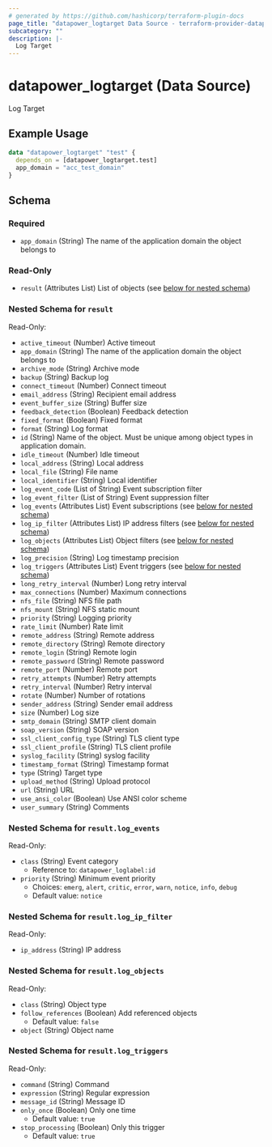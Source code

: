 ```yaml
---
# generated by https://github.com/hashicorp/terraform-plugin-docs
page_title: "datapower_logtarget Data Source - terraform-provider-datapower"
subcategory: ""
description: |-
  Log Target
---
```


# datapower_logtarget (Data Source)

Log Target

## Example Usage

```terraform
data "datapower_logtarget" "test" {
  depends_on = [datapower_logtarget.test]
  app_domain = "acc_test_domain"
}
```

<!-- schema generated by tfplugindocs -->
## Schema

### Required

- `app_domain` (String) The name of the application domain the object belongs to

### Read-Only

- `result` (Attributes List) List of objects (see [below for nested schema](#nestedatt--result))

<a id="nestedatt--result"></a>
### Nested Schema for `result`

Read-Only:

- `active_timeout` (Number) Active timeout
- `app_domain` (String) The name of the application domain the object belongs to
- `archive_mode` (String) Archive mode
- `backup` (String) Backup log
- `connect_timeout` (Number) Connect timeout
- `email_address` (String) Recipient email address
- `event_buffer_size` (String) Buffer size
- `feedback_detection` (Boolean) Feedback detection
- `fixed_format` (Boolean) Fixed format
- `format` (String) Log format
- `id` (String) Name of the object. Must be unique among object types in application domain.
- `idle_timeout` (Number) Idle timeout
- `local_address` (String) Local address
- `local_file` (String) File name
- `local_identifier` (String) Local identifier
- `log_event_code` (List of String) Event subscription filter
- `log_event_filter` (List of String) Event suppression filter
- `log_events` (Attributes List) Event subscriptions (see [below for nested schema](#nestedatt--result--log_events))
- `log_ip_filter` (Attributes List) IP address filters (see [below for nested schema](#nestedatt--result--log_ip_filter))
- `log_objects` (Attributes List) Object filters (see [below for nested schema](#nestedatt--result--log_objects))
- `log_precision` (String) Log timestamp precision
- `log_triggers` (Attributes List) Event triggers (see [below for nested schema](#nestedatt--result--log_triggers))
- `long_retry_interval` (Number) Long retry interval
- `max_connections` (Number) Maximum connections
- `nfs_file` (String) NFS file path
- `nfs_mount` (String) NFS static mount
- `priority` (String) Logging priority
- `rate_limit` (Number) Rate limit
- `remote_address` (String) Remote address
- `remote_directory` (String) Remote directory
- `remote_login` (String) Remote login
- `remote_password` (String) Remote password
- `remote_port` (Number) Remote port
- `retry_attempts` (Number) Retry attempts
- `retry_interval` (Number) Retry interval
- `rotate` (Number) Number of rotations
- `sender_address` (String) Sender email address
- `size` (Number) Log size
- `smtp_domain` (String) SMTP client domain
- `soap_version` (String) SOAP version
- `ssl_client_config_type` (String) TLS client type
- `ssl_client_profile` (String) TLS client profile
- `syslog_facility` (String) syslog facility
- `timestamp_format` (String) Timestamp format
- `type` (String) Target type
- `upload_method` (String) Upload protocol
- `url` (String) URL
- `use_ansi_color` (Boolean) Use ANSI color scheme
- `user_summary` (String) Comments

<a id="nestedatt--result--log_events"></a>
### Nested Schema for `result.log_events`

Read-Only:

- `class` (String) Event category
  - Reference to: `datapower_loglabel:id`
- `priority` (String) Minimum event priority
  - Choices: `emerg`, `alert`, `critic`, `error`, `warn`, `notice`, `info`, `debug`
  - Default value: `notice`


<a id="nestedatt--result--log_ip_filter"></a>
### Nested Schema for `result.log_ip_filter`

Read-Only:

- `ip_address` (String) IP address


<a id="nestedatt--result--log_objects"></a>
### Nested Schema for `result.log_objects`

Read-Only:

- `class` (String) Object type
- `follow_references` (Boolean) Add referenced objects
  - Default value: `false`
- `object` (String) Object name


<a id="nestedatt--result--log_triggers"></a>
### Nested Schema for `result.log_triggers`

Read-Only:

- `command` (String) Command
- `expression` (String) Regular expression
- `message_id` (String) Message ID
- `only_once` (Boolean) Only one time
  - Default value: `true`
- `stop_processing` (Boolean) Only this trigger
  - Default value: `true`
